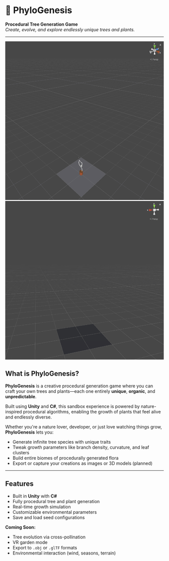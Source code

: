 # 🌿 PhyloGenesis

**Procedural Tree Generation Game**  
*Create, evolve, and explore endlessly unique trees and plants.*

---

![Tree Growing Preview 1](media/tree_procedural_generation_petrol_2.gif)
![Tree Growing Preview 2](media/tree_procedural_generation_petrol.gif)

## What is PhyloGenesis?

**PhyloGenesis** is a creative procedural generation game where you can craft your own trees and plants—each one entirely **unique**, **organic**, and **unpredictable**.

Built using **Unity** and **C#**, this sandbox experience is powered by nature-inspired procedural algorithms, enabling the growth of plants that feel alive and endlessly diverse.

Whether you're a nature lover, developer, or just love watching things grow, **PhyloGenesis** lets you:

- Generate infinite tree species with unique traits  
- Tweak growth parameters like branch density, curvature, and leaf clusters  
- Build entire biomes of procedurally generated flora  
- Export or capture your creations as images or 3D models (planned)

---

## Features

- Built in **Unity** with **C#**  
- Fully procedural tree and plant generation  
- Real-time growth simulation  
- Customizable environmental parameters  
- Save and load seed configurations  

**Coming Soon:**
- Tree evolution via cross-pollination
- VR garden mode
- Export to `.obj` or `.glTF` formats
- Environmental interaction (wind, seasons, terrain)

